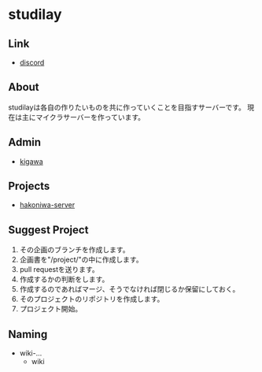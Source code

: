 # studilay

## Link

* [discord](https://discord.gg/QrY9taHnqV)

## About

studilayは各自の作りたいものを共に作っていくことを目指すサーバーです。
現在は主にマイクラサーバーを作っています。

## Admin

* [kigawa](https://github.com/kigawa01)

## Projects
* [hakoniwa-server](/project/hakoniwa-server.md)
## Suggest Project

1. その企画のブランチを作成します。
3. 企画書を"/project/"の中に作成します。
4. pull requestを送ります。
5. 作成するかの判断をします。
6. 作成するのであればマージ、そうでなければ閉じるか保留にしておく。
7. そのプロジェクトのリポジトリを作成します。
8. プロジェクト開始。

## Naming

* wiki-...
    * wiki

